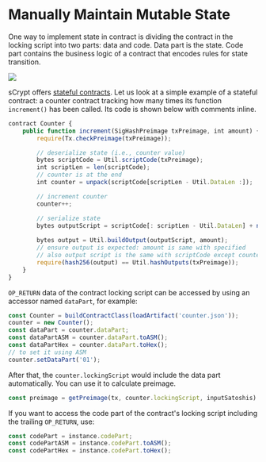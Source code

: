 # Manually Maintain Mutable State

One way to implement state in contract is dividing the contract in the locking script into two parts: data and code. Data part is the state. Code part contains the business logic of a contract that encodes rules for state transition. 

![](https://miro.medium.com/max/936/0*Bc4mNeNnhN24G45E)

sCrypt offers [stateful contracts](https://medium.com/xiaohuiliu/stateful-smart-contracts-on-bitcoin-sv-c24f83a0f783). Let us look at a simple example of a stateful contract: a counter contract tracking how many times its function `increment()` has been called. Its code is shown below with comments inline.

```javascript
contract Counter {
    public function increment(SigHashPreimage txPreimage, int amount) {
        require(Tx.checkPreimage(txPreimage));

        // deserialize state (i.e., counter value)
        bytes scriptCode = Util.scriptCode(txPreimage);
        int scriptLen = len(scriptCode);
        // counter is at the end
        int counter = unpack(scriptCode[scriptLen - Util.DataLen :]);

        // increment counter
        counter++;

        // serialize state
        bytes outputScript = scriptCode[: scriptLen - Util.DataLen] + num2bin(counter, Util.DataLen);
        
        bytes output = Util.buildOutput(outputScript, amount);
        // ensure output is expected: amount is same with specified
        // also output script is the same with scriptCode except counter incremented
        require(hash256(output) == Util.hashOutputs(txPreimage));
    }
}
```

`OP_RETURN` data of the contract locking script can be accessed by using an accessor named `dataPart`, for example:


```typescript
const Counter = buildContractClass(loadArtifact('counter.json'));
counter = new Counter();
const dataPart = counter.dataPart;
const dataPartASM = counter.dataPart.toASM();
const dataPartHex = counter.dataPart.toHex();
// to set it using ASM
counter.setDataPart('01');
```

After that, the `counter.lockingScript` would include the data part automatically. You can use it to calculate preimage.


```typescript
const preimage = getPreimage(tx, counter.lockingScript, inputSatoshis)
```


If you want to access the code part of the contract's locking script including the trailing `OP_RETURN`, use:

```typescript
const codePart = instance.codePart;
const codePartASM = instance.codePart.toASM();
const codePartHex = instance.codePart.toHex();
```


